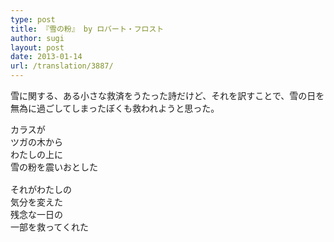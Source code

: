 ```yaml
---
type: post
title: 『雪の粉』 by ロバート・フロスト
author: sugi
layout: post
date: 2013-01-14
url: /translation/3887/
---
```

雪に関する、ある小さな救済をうたった詩だけど、それを訳すことで、雪の日を無為に過ごしてしまったぼくも救われようと思った。

<pre>カラスが
ツガの木から
わたしの上に
雪の粉を震いおとした

それがわたしの
気分を変えた
残念な一日の
一部を救ってくれた
</pre>
